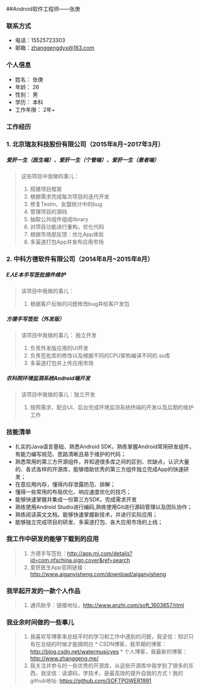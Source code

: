 ##Android软件工程师——张庚

### 联系方式
* 电话：15525723303
* 邮箱：zhanggengdyx@163.com 

### 个人信息
* 姓名： 张庚
* 年龄： 26
* 性别： 男
* 学历： 本科
* 工作年限： 2年+

### 工作经历

### 1. 北京瑞友科技股份有限公司（2015年8月~2017年3月）

##### 爱肝一生（医生端）、爱肝一生（个管端）、爱肝一生（患者端）

> 这些项目中我做的事儿：
> 1. 搭建项目框架
> 2. 根据需求完成每次项目的迭代开发
> 3. 修复Testin、友盟统计中的bug
> 4. 管理项目的源码
> 5. 抽取公共组件组成library
> 6. 对项目功能进行重构，优化代码
> 7. 根据市场部反馈：优化App体验
> 8. 多渠道打包App并发布应用市场

### 2. 中科方德软件有限公司（2014年8月~2015年8月）

##### E人E本手写签批插件维护
> 该项目中我做的事儿：
> 1. 根据客户反映的问题修改bug并给客户发包

##### 方德手写签批（外发版）
> 该项目中我做的事儿： 独立开发
> 1. 负责外发版应用的UI开发
> 2. 负责签批库的修改以及根据不同的CPU架构编译不同的.so库
> 3. 多渠道打包并上传应用市场

##### 农科院环境监测系统Android端开发

> 该项目中我做的事儿：独立开发
> 1. 按照需求，配合UI、后台完成环境监测系统终端的开发以及后期的维护工作

### 技能清单
* 扎实的Java语言基础、熟悉Android SDK，熟练掌握Android常用研发组件，有能力编写规范、思路清晰且易于维护的代码；
* 熟悉常用的第三方开源组件，并知道很多库之间的区别、优缺点，认识大量的、各式各样的开源库，能够借助优秀的第三方组件独立完成App的快速研发；
* 在意应用内存，懂得内存泄露防范、排解；
* 懂得一些常用的布局优化、响应速度优化的技巧；
* 能够快速掌握并集成一份第三方SDK，完成需求开发
* 熟练使用Android Studio进行编码,熟练使用Git进行源码管理以及团队协作；
* 熟练阅读英文文档，能够快速掌握新技术，并进行实际应用；
* 能够独立完成项目的研发、多渠道打包、各大应用市场的上线；

### 我工作中研发的能够下载到的应用
> 1. 方德手写签批：http://app.mi.com/details?id=com.nfschina.sign.cover&ref=search
> 2. 爱肝医生App官网链接：http://www.aiganyisheng.com/download/aiganyisheng

### 我早起开发的一款个人作品
> 1. 通讯助手：链接地址，http://www.anzhi.com/soft_1603657.html

### 我业余时间做的一些事儿
> 1. 我喜欢写博客来总结平时的学习和工作中遇到的问题，我坚信：知识只有在总结的时候才能搞明白
	 * CSDN博客，我早期的博客：http://blog.csdn.net/watermusicyes
	 * 个人博客，我最新的博客：http://www.zhanggeng.me/
> 2. 我关注并参与的一些优秀的开源库，从这些开源库中我学到了很多的东西，我坚信：读源码，学技术，是最高效的提升自我的方式！我的github地址: https://github.com/SOFTPOWER1991

